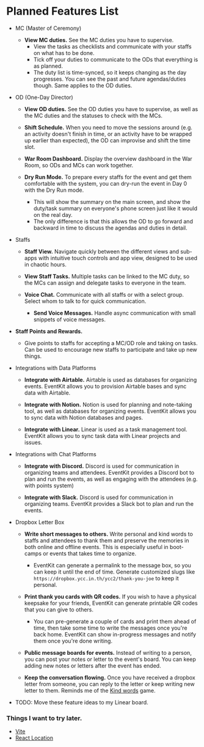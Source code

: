 # Planned Features List

- MC (Master of Ceremony)

  - **View MC duties.** See the MC duties you have to supervise.
    - View the tasks as checklists and communicate with your staffs on what has to be done.
    - Tick off your duties to communicate to the ODs that everything is as planned.
    - The duty list is time-synced, so it keeps changing as the day progresses. You can see the past and future agendas/duties though. Same applies to the OD duties.

- OD (One-Day Director)

  - **View OD duties.** See the OD duties you have to supervise, as well as the MC duties and the statuses to check with the MCs.

  - **Shift Schedule.** When you need to move the sessions around (e.g. an activity doesn't finish in time, or an activity have to be wrapped up earlier than expected), the OD can improvise and shift the time slot.

  - **War Room Dashboard.** Display the overview dashboard in the War Room, so ODs and MCs can work together.

  - **Dry Run Mode.** To prepare every staffs for the event and get them comfortable with the system, you can dry-run the event in Day 0 with the Dry Run mode.
    - This will show the summary on the main screen, and show the duty/task summary on everyone's phone screen just like it would on the real day.
    - The only difference is that this allows the OD to go forward and backward in time to discuss the agendas and duties in detail.

- Staffs

  - **Staff View.** Navigate quickly between the different views and sub-apps with intuitive touch controls and app view, designed to be used in chaotic hours.

  - **View Staff Tasks.** Multiple tasks can be linked to the MC duty, so the MCs can assign and delegate tasks to everyone in the team.

  - **Voice Chat.** Communicate with all staffs or with a select group. Select whom to talk to for quick communication.
    - **Send Voice Messages.** Handle async communication with small snippets of voice messages.

- **Staff Points and Rewards.**

  - Give points to staffs for accepting a MC/OD role and taking on tasks. Can be used to encourage new staffs to participate and take up new things.

- Integrations with Data Platforms

  - **Integrate with Airtable.** Airtable is used as databases for organizing events. EventKit allows you to provision Airtable bases and sync data with Airtable.

  - **Integrate with Notion.** Notion is used for planning and note-taking tool, as well as databases for organizing events. EventKit allows you to sync data with Notion databases and pages.

  - **Integrate with Linear.** Linear is used as a task management tool. EventKit allows you to sync task data with Linear projects and issues.

- Integrations with Chat Platforms

  - **Integrate with Discord.** Discord is used for communication in organizing teams and attendees. EventKit provides a Discord bot to plan and run the events, as well as engaging with the attendees (e.g. with points system)

  - **Integrate with Slack.** Discord is used for communication in organizing teams. EventKit provides a Slack bot to plan and run the events.

- Dropbox Letter Box

  - **Write short messages to others.** Write personal and kind words to staffs and attendees to thank them and preserve the memories in both online and offline events. This is especially useful in boot-camps or events that takes time to organize.

    - EventKit can generate a permalink to the message box, so you can keep it until the end of time. Generate customized slugs like `https://dropbox.ycc.in.th/ycc2/thank-you-joe` to keep it personal.

  - **Print thank you cards with QR codes.** If you wish to have a physical keepsake for your friends, EventKit can generate printable QR codes that you can give to others.

    - You can pre-generate a couple of cards and print them ahead of time, then take some time to write the messages once you're back home. EventKit can show in-progress messages and notify them once you're done writing.

  - **Public message boards for events.** Instead of writing to a person, you can post your notes or letter to the event's board. You can keep adding new notes or letters after the event has ended.

  - **Keep the conversation flowing.** Once you have received a dropbox letter from someone, you can reply to the letter or keep writing new letter to them. Reminds me of the [Kind words](https://store.steampowered.com/app/1070710/Kind_Words_lo_fi_chill_beats_to_write_to) game.

- TODO: Move these feature ideas to my Linear board.

### Things I want to try later.

- [Vite](https://vitejs.dev)
- [React Location](https://react-location.tanstack.com)
